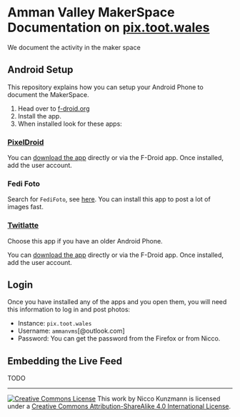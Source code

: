 # Amman Valley MakerSpace Documentation on [pix.toot.wales][pix]

We document the activity in the maker space

## Android Setup

This repository explains how you can setup your Android Phone to document the MakerSpace.

1. Head over to [f-droid.org](https://f-droid.org/en/)
2. Install the app.
3. When installed look for these apps:

### [PixelDroid][pixeldroid]

You can [download the app][pixeldroid] directly or via the F-Droid app.
Once installed, add the user account.

[pixeldroid]: https://f-droid.org/en/packages/org.pixeldroid.app/

### Fedi Foto

Search for `FediFoto`, see [here](https://search.f-droid.org/?q=fediphoto&lang=en).
You can install this app to post a lot of images fast.

### [Twitlatte][twl]

Choose this app if you have an older Android Phone.

You can [download the app][twl] directly or via the F-Droid app.
Once installed, add the user account.

## Login

Once you have installed any of the apps and you open them,
you will need this information to log in and post photos:

- Instance: `pix.toot.wales`
- Username: `ammanvms`[@outlook.com]
- Password: You can get the password from the Firefox or from Nicco.

[twl]: https://f-droid.org/en/packages/com.github.moko256.twitlatte/

## Embedding the Live Feed

TODO




[pix]: https://pix.toot.wales/ammanvms

---

<a rel="license" href="http://creativecommons.org/licenses/by-sa/4.0/"><img alt="Creative Commons License" style="border-width:0" src="https://i.creativecommons.org/l/by-sa/4.0/80x15.png" /></a> This work by Nicco Kunzmann is licensed under a <a rel="license" href="http://creativecommons.org/licenses/by-sa/4.0/">Creative Commons Attribution-ShareAlike 4.0 International License</a>.
